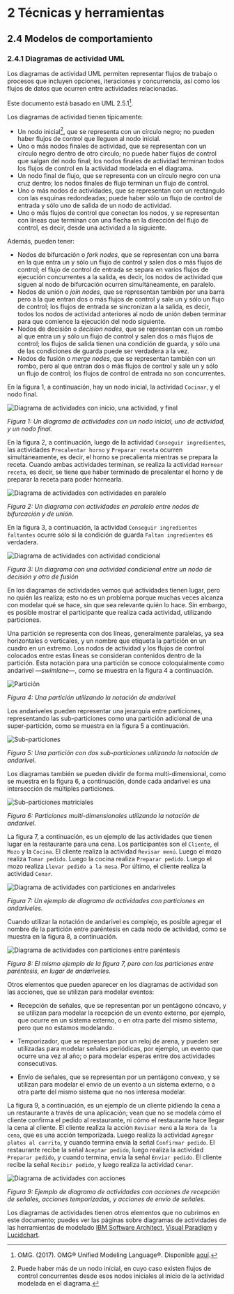 # 2 Técnicas y herramientas

## 2.4 Modelos de comportamiento

### 2.4.1 Diagramas de actividad UML

Los diagramas de actividad UML permiten representar flujos de trabajo o
procesos que incluyen opciones, iteraciones y concurrencia, así como los flujos
de datos que ocurren entre actividades relacionadas.

Este documento está basado en UML 2.5.1[^1].

Los diagramas de actividad tienen típicamente:

* Un nodo inicial[^2], que se representa con un círculo negro; no pueden haber
flujos de control que lleguen al nodo inicial.
* Uno o más nodos finales de actividad, que se representan con un círculo negro
  dentro de otro círculo; no puede haber flujos de control que salgan del nodo
final; los nodos finales de actividad terminan todos los flujos de control en
la actividad modelada en el diagrama.
* Un nodo final de flujo, que se representa con un círculo negro con una cruz
  dentro; los nodos finales de flujo terminan un flujo de control.
* Uno o más nodos de actividades, que se representan con un rectángulo con las
  esquinas redondeadas; puede haber sólo un flujo de control de entrada y sólo
  uno de salida de un nodo de actividad.
* Uno o más flujos de control que conectan los nodos, y se representan con
  líneas que terminan con una flecha en la dirección del flujo de control, es
  decir, desde una actividad a la siguiente.

Además, pueden tener:

* Nodos de bifurcación o *fork nodes*, que se representan con una barra en la
  que entra un y sólo un flujo de control y salen dos o más flujos de control;
  el flujo de control de entrada se separa en varios flujos de ejecución
  concurrentes a la salida, es decir, los nodos de actividad que siguen al nodo
  de bifurcación ocurren simultáneamente, en paralelo.
* Nodos de unión o *join nodes*, que se representan también por una barra pero a
  la que entran dos o más flujos de control y sale un y sólo un flujo de
  control; los flujos de entrada se sincronizan a la salida, es decir, todos los
  nodos de actividad anteriores al nodo de unión deben terminar para que
  comience la ejecución del nodo siguiente.
* Nodos de decisión o *decision nodes*, que se representan con un rombo al que
  entra un y sólo un flujo de control y salen dos o más flujos de control; los
  flujos de salida tienen una condición de guarda, y sólo una de las condiciones
  de guarda puede ser verdadera a la vez.
* Nodos de fusión o *merge nodes*, que se representan también con un rombo, pero
  al que entran dos o más flujos de control y sale un y sólo un flujo de
  control; los flujos de control de entrada no son concurrentes.

En la figura 1, a continuación, hay un nodo inicial, la actividad `Cocinar`, y
el nodo final.

![Diagrama de actividades con inicio, una actividad, y
final](/diagrams/Activity_Diagram_Start_End_Action.svg)

*Figura 1: Un diagrama de actividades con un nodo inicial, uno de actividad, y
un nodo final.*

En la figura 2, a continuación, luego de la actividad `Conseguir ingredientes`,
las actividades `Precalentar horno` y `Preparar receta` ocurren simultáneamente,
es decir, el horno se precalienta mientras se prepara la receta. Cuando ambas
actividades terminan, se realiza la actividad `Hornear receta`, es decir, se
tiene que haber terminado de precalentar el horno y de preparar la receta para
poder hornearla.

![Diagrama de actividades con actividades en
paralelo](/diagrams/Activity_Diagram_Fork_Join.svg)

*Figura 2: Un diagrama con actividades en paralelo entre nodos de bifurcación y
de unión.*

En la figura 3, a continuación, la actividad `Conseguir ingredientes faltantes`
ocurre sólo si la condición de guarda `Faltan ingredientes` es verdadera.

![Diagrama de actividades con actividad
condicional](/diagrams/Activity_Diagram_Decision_Merge.svg)

*Figura 3: Un diagrama con una actividad condicional entre un nodo de decisión y
otro de fusión*

En los diagramas de actividades vemos qué actividades tienen lugar, pero no
quién las realiza; esto no es un problema porque muchas veces alcanza con
modelar qué se hace, sin que sea relevante quién lo hace. Sin embargo, es
posible mostrar el participante que realiza cada actividad, utilizando particiones.

Una partición se representa con dos líneas, generalmente paralelas, ya sea
horizontales o verticales, y un nombre que etiqueta la partición en un cuadro en
un extremo. Los nodos de actividad y los flujos de control colocados entre estas
líneas se consideran contenidos dentro de la partición. Esta notación para una
partición se conoce coloquialmente como andarivel —*swimlane*—, como se muestra
en la figura 4 a continuación.

![Partición](/diagrams/Activity_Diagram_Swimlane.svg)

*Figura 4: Una partición utilizando la notación de andarivel.*

Los andariveles pueden representar una jerarquía entre particiones,
representando las sub-particiones como una partición adicional de una
super-partición, como se muestra en la figura 5 a continuación.

![Sub-particiones](/diagrams/Activity_Diagram_Two_Swimlanes.svg)

*Figura 5: Una partición con dos sub-particiones utilizando la notación de
andarivel.*

Los diagramas también se pueden dividir de forma multi-dimensional, como se
muestra en la figura 6, a continuación, donde cada andarivel es una intersección
de múltiples particiones.

![Sub-particiones matriciales](/diagrams/Activity_Diagram_Multidimensional_Swimlanes.svg)

*Figura 6: Particiones multi-dimensionales utilizando la notación de andarivel.*

La figura 7, a continuación, es un ejemplo de las actividades que tienen lugar
en la restaurante para una cena. Los participantes son el `Cliente`, el `Mozo` y
la `Cocina`. El cliente realiza la actividad `Revisar menú`. Luego el mozo
realiza `Tomar pedido`. Luego la cocina realiza `Preparar pedido`. Luego el mozo
realiza `Llevar pedido a la mesa`. Por último, el cliente realiza la actividad
`Cenar`.

![Diagrama de actividades con
particiones en andariveles](/diagrams/Activity_Diagram_Swimlanes_Example.svg)

*Figura 7: Un ejemplo de diagrama de actividades con particiones en
andariveles.*

Cuando utilizar la notación de andarivel es complejo, es posible agregar el
nombre de la partición entre paréntesis en cada nodo de actividad, como se
muestra en la figura 8, a continuación.

![Diagrama de actividades con particiones entre
paréntesis](/diagrams/Activity_Diagram_Partitions_Example.svg)

*Figura 8: El mismo ejemplo de la figura 7, pero con las particiones entre
paréntesis, en lugar de andariveles.*

Otros elementos que pueden aparecer en los diagramas de actividad son las
acciones, que se utilizan para modelar eventos:

* Recepción de señales, que se representan por un pentágono cóncavo, y se
  utilizan para modelar la recepción de un evento externo, por ejemplo, que
  ocurre en un sistema externo, o en otra parte del mismo sistema, pero que no
  estamos modelando.

* Temporizador, que se representan por un reloj de arena, y pueden ser
  utilizadas para modelar señales periódicas, por ejemplo, un evento que ocurre
  una vez al año; o para modelar esperas entre dos actividades consecutivas.

* Envío de señales, que se representan por un pentágono convexo, y se utilizan
  para modelar el envío de un evento a un sistema externo, o a otra parte del
  mismo sistema que no nos interesa modelar.

La figura 9, a continuación, es un ejemplo de un cliente pidiendo la cena a un
restaurante a través de una aplicación; vean que no se modela cómo el cliente
confirma el pedido al restaurante, ni cómo el restaurante hace llegar la cena al
cliente. El cliente realiza la acción `Revisar menú` a la `Hora de la cena`, que
es una acción temporizada. Luego realiza la actividad `Agregar platos al
carrito`, y cuando termina envía la señal `Confirmar pedido`. El restaurante
recibe la señal `Aceptar pedido`, luego realiza la actividad `Preparar pedido`,
y cuando termina, envía la señal `Enviar pedido`. El cliente recibe la señal
`Recibir pedido`, y luego realiza la actividad `Cenar`.

![Diagrama de actividades con
acciones](/diagrams/Activity_Diagram_Send_Receive_Signals.svg)

*Figura 9: Ejemplo de diagrama de actividades con acciones de recepción de
señales, acciones temporizadas, y acciones de envío de señales.*

Los diagramas de actividades tienen otros elementos que no cubrimos en este
documento; puedes ver las páginas sobre diagramas de actividades de las
herramientas de modelado [IBM Software
Architect](https://www.ibm.com/docs/en/rational-soft-arch/9.7.0?topic=diagrams-activity),
[Visual
Paradigm](https://www.visual-paradigm.com/guide/uml-unified-modeling-language/what-is-activity-diagram/)
y [Lucidchart](https://www.lucidchart.com/pages/uml-activity-diagram).

[^1]: OMG. (2017). OMG® Unified Modeling Language®. Disponible
    [aquí](https://www.omg.org/spec/UML/2.5.1/PDF).
[^2]: Puede haber más de un nodo inicial, en cuyo caso existen flujos de control
concurrentes desde esos nodos iniciales al inicio de la actividad modelada en el
diagrama.
